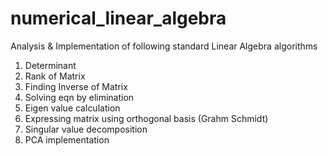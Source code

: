 # numerical_linear_algebra

Analysis & Implementation of following standard Linear Algebra algorithms 

1. Determinant
2. Rank of Matrix
4. Finding Inverse of Matrix
5. Solving eqn by elimination
6. Eigen value calculation
7. Expressing matrix using orthogonal basis (Grahm Schmidt)
8. Singular value decomposition
9. PCA implementation

